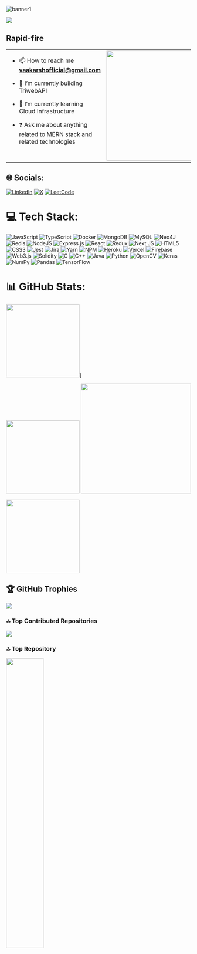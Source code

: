 ![banner1](https://github.com/sayedazharsabri/sayedazharsabri/assets/71922989/4528539f-c949-481e-a933-68c8bc839873)

[![](https://visitcount.itsvg.in/api?id=vermaaakarsh&icon=5&color=3)](https://visitcount.itsvg.in)

## Rapid-fire

<table><tr><td valign="top" width="50%">

- 📫 How to reach me **vaakarshofficial@gmail.com**

- 🔭 I’m currently building TriwebAPI

- 🌱 I’m currently learning Cloud Infrastructure

- ❓ Ask me about anything related to MERN stack and related technologies

</td><td valign="top" width="50%">

<img src="https://media.giphy.com/media/v1.Y2lkPTc5MGI3NjExdzN1ejQ1NjZwb201a3UxamJ0MTBubW1qOTE1ZTllMmdwc3BkM2FiMiZlcD12MV9pbnRlcm5hbF9naWZfYnlfaWQmY3Q9Zw/yQltwC4N8nzOE1WdDW/giphy-downsized-large.gif" align="left" height="300" width="425" />

</td></tr></table>

## 🌐 Socials:

[![LinkedIn](https://img.shields.io/badge/LinkedIn-0077B5?style=for-the-badge&logo=linkedin&logoColor=white)](https://linkedin.com/in/aakarshverma) [![X](https://img.shields.io/badge/X-000000?style=for-the-badge&logo=x&logoColor=white)](https://x.com/AakarshVerma2)
[![LeetCode](https://img.shields.io/badge/-LeetCode-FFA116?style=for-the-badge&logo=LeetCode&logoColor=black)](https://leetcode.com/u/vaakarshofficial/)

# 💻 Tech Stack:

![JavaScript](https://img.shields.io/badge/javascript-%23323330.svg?style=for-the-badge&logo=javascript&logoColor=%23F7DF1E) ![TypeScript](https://img.shields.io/badge/typescript-%23007ACC.svg?style=for-the-badge&logo=typescript&logoColor=white) ![Docker](https://img.shields.io/badge/docker-%230db7ed.svg?style=for-the-badge&logo=docker&logoColor=white) ![MongoDB](https://img.shields.io/badge/MongoDB-%234ea94b.svg?style=for-the-badge&logo=mongodb&logoColor=white) ![MySQL](https://img.shields.io/badge/mysql-%2300000f.svg?style=for-the-badge&logo=mysql&logoColor=white) ![Neo4J](https://img.shields.io/badge/Neo4j-008CC1?style=for-the-badge&logo=neo4j&logoColor=white) ![Redis](https://img.shields.io/badge/redis-%23DD0031.svg?style=for-the-badge&logo=redis&logoColor=white) ![NodeJS](https://img.shields.io/badge/node.js-6DA55F?style=for-the-badge&logo=node.js&logoColor=white) ![Express.js](https://img.shields.io/badge/express.js-%23404d59.svg?style=for-the-badge&logo=express&logoColor=%2361DAFB) ![React](https://img.shields.io/badge/react-%2320232a.svg?style=for-the-badge&logo=react&logoColor=%2361DAFB) ![Redux](https://img.shields.io/badge/redux-%23593d88.svg?style=for-the-badge&logo=redux&logoColor=white) ![Next JS](https://img.shields.io/badge/Next-black?style=for-the-badge&logo=next.js&logoColor=white) ![HTML5](https://img.shields.io/badge/html5-%23E34F26.svg?style=for-the-badge&logo=html5&logoColor=white) ![CSS3](https://img.shields.io/badge/css3-%231572B6.svg?style=for-the-badge&logo=css3&logoColor=white) ![Jest](https://img.shields.io/badge/-jest-%23C21325?style=for-the-badge&logo=jest&logoColor=white) ![Jira](https://img.shields.io/badge/jira-%230A0FFF.svg?style=for-the-badge&logo=jira&logoColor=white) ![Yarn](https://img.shields.io/badge/yarn-%232C8EBB.svg?style=for-the-badge&logo=yarn&logoColor=white) ![NPM](https://img.shields.io/badge/NPM-%23CB3837.svg?style=for-the-badge&logo=npm&logoColor=white) ![Heroku](https://img.shields.io/badge/heroku-%23430098.svg?style=for-the-badge&logo=heroku&logoColor=white) ![Vercel](https://img.shields.io/badge/vercel-%23000000.svg?style=for-the-badge&logo=vercel&logoColor=white) ![Firebase](https://img.shields.io/badge/firebase-%23039BE5.svg?style=for-the-badge&logo=firebase) ![Web3.js](https://img.shields.io/badge/web3.js-F16822?style=for-the-badge&logo=web3.js&logoColor=white) ![Solidity](https://img.shields.io/badge/Solidity-%23363636.svg?style=for-the-badge&logo=solidity&logoColor=white) ![C](https://img.shields.io/badge/c-%2300599C.svg?style=for-the-badge&logo=c&logoColor=white) ![C++](https://img.shields.io/badge/c++-%2300599C.svg?style=for-the-badge&logo=c%2B%2B&logoColor=white) ![Java](https://img.shields.io/badge/java-%23ED8B00.svg?style=for-the-badge&logo=openjdk&logoColor=white) ![Python](https://img.shields.io/badge/python-3670A0?style=for-the-badge&logo=python&logoColor=ffdd54) ![OpenCV](https://img.shields.io/badge/opencv-%23white.svg?style=for-the-badge&logo=opencv&logoColor=white) ![Keras](https://img.shields.io/badge/Keras-%23D00000.svg?style=for-the-badge&logo=Keras&logoColor=white) ![NumPy](https://img.shields.io/badge/numpy-%23013243.svg?style=for-the-badge&logo=numpy&logoColor=white) ![Pandas](https://img.shields.io/badge/pandas-%23150458.svg?style=for-the-badge&logo=pandas&logoColor=white) ![TensorFlow](https://img.shields.io/badge/TensorFlow-%23FF6F00.svg?style=for-the-badge&logo=TensorFlow&logoColor=white)

# 📊 GitHub Stats:

<p align="center">

<img height=200  src="https://github-readme-stats.vercel.app/api?username=vermaaakarsh&theme=merko&hide_border=false&include_all_commits=true&count_private=true" />]

 <img height=200  src="https://github-readme-streak-stats.herokuapp.com/?user=vermaaakarsh&theme=merko&hide_border=false" />

 <img height=300  src="https://github-readme-stats.vercel.app/api/top-langs/?username=vermaaakarsh&theme=merko&layout=pie" />

</p>

<img height=200
    src="https://github-readme-activity-graph.vercel.app/graph?username=vermaaakarsh&theme=merko"/>

## 🏆 GitHub Trophies

![](https://github-profile-trophy.vercel.app/?username=vermaaakarsh&theme=matrix&no-frame=false&no-bg=true&margin-w=4)

### 🔝 Top Contributed Repositories

![](https://github-contributor-stats.vercel.app/api?username=vermaaakarsh&limit=5&theme=dark&combine_all_yearly_contributions=true)

### 🔝 Top Repository

<div width="100%" align="center"><a href="https://github.com/vermaaakarsh/Quiz-App-REST-API-TS-Mongoose" align="left"><img align="left" width="45%" src="https://github-readme-stats.vercel.app/api/pin/?username=sayedazharsabri&repo=Quiz-App-REST-API-TS-Mongoose&title_color=0891b2&text_color=ffffff&icon_color=0891b2&bg_color=1c1917&hide_border=true&locale=en" /></a></div>

<br /><br /><br /><br >
